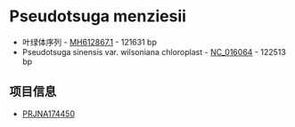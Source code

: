 # Pseudotsuga menziesii
+ 叶绿体序列 - [MH612867.1](https://www.ncbi.nlm.nih.gov/nucleotide/MH612867.1?report=genbank&log$=nucltop&blast_rank=1&RID=6YTF09E501N) - 121631 bp
+ Pseudotsuga sinensis var. wilsoniana chloroplast - [NC_016064](https://www.ncbi.nlm.nih.gov/nuccore/351653779) - 122513 bp

## 项目信息
+ [PRJNA174450]()

